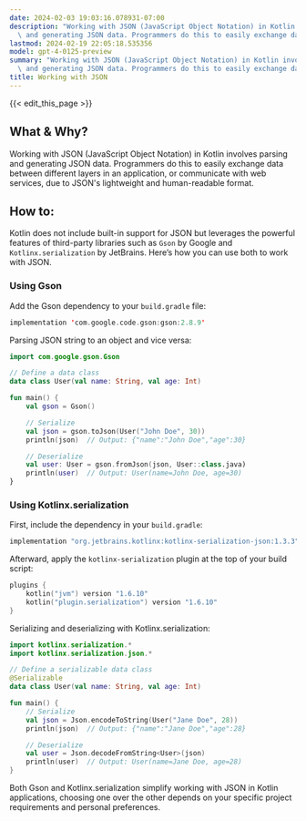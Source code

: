 ```yaml
---
date: 2024-02-03 19:03:16.078931-07:00
description: "Working with JSON (JavaScript Object Notation) in Kotlin involves parsing\
  \ and generating JSON data. Programmers do this to easily exchange data between\u2026"
lastmod: 2024-02-19 22:05:18.535356
model: gpt-4-0125-preview
summary: "Working with JSON (JavaScript Object Notation) in Kotlin involves parsing\
  \ and generating JSON data. Programmers do this to easily exchange data between\u2026"
title: Working with JSON
---
```


{{< edit_this_page >}}

## What & Why?
Working with JSON (JavaScript Object Notation) in Kotlin involves parsing and generating JSON data. Programmers do this to easily exchange data between different layers in an application, or communicate with web services, due to JSON's lightweight and human-readable format.

## How to:
Kotlin does not include built-in support for JSON but leverages the powerful features of third-party libraries such as `Gson` by Google and `Kotlinx.serialization` by JetBrains. Here’s how you can use both to work with JSON.

### Using Gson
Add the Gson dependency to your `build.gradle` file:
```kotlin
implementation 'com.google.code.gson:gson:2.8.9'
```

Parsing JSON string to an object and vice versa:
```kotlin
import com.google.gson.Gson

// Define a data class
data class User(val name: String, val age: Int)

fun main() {
    val gson = Gson()

    // Serialize
    val json = gson.toJson(User("John Doe", 30))
    println(json)  // Output: {"name":"John Doe","age":30}

    // Deserialize
    val user: User = gson.fromJson(json, User::class.java)
    println(user)  // Output: User(name=John Doe, age=30)
}
```

### Using Kotlinx.serialization
First, include the dependency in your `build.gradle`:
```kotlin
implementation "org.jetbrains.kotlinx:kotlinx-serialization-json:1.3.3"
```

Afterward, apply the `kotlinx-serialization` plugin at the top of your build script:
```kotlin
plugins {
    kotlin("jvm") version "1.6.10"
    kotlin("plugin.serialization") version "1.6.10"
}
```

Serializing and deserializing with Kotlinx.serialization:
```kotlin
import kotlinx.serialization.*
import kotlinx.serialization.json.*

// Define a serializable data class
@Serializable
data class User(val name: String, val age: Int)

fun main() {
    // Serialize
    val json = Json.encodeToString(User("Jane Doe", 28))
    println(json)  // Output: {"name":"Jane Doe","age":28}

    // Deserialize
    val user = Json.decodeFromString<User>(json)
    println(user)  // Output: User(name=Jane Doe, age=28)
}
```

Both Gson and Kotlinx.serialization simplify working with JSON in Kotlin applications, choosing one over the other depends on your specific project requirements and personal preferences.
